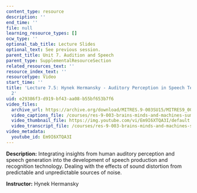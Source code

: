 ```yaml
---
content_type: resource
description: ''
end_time: ''
file: null
learning_resource_types: []
ocw_type: ''
optional_tab_title: Lecture Slides
optional_text: See previous session.
parent_title: Unit 7. Audition and Speech
parent_type: SupplementalResourceSection
related_resources_text: ''
resource_index_text: ''
resourcetype: Video
start_time: ''
title: 'Lecture 7.5: Hynek Hermansky - Auditory Perception in Speech Technology Part
  2'
uid: e29386f3-d919-bf43-aa08-b55bf653b7f6
video_files:
  archive_url: https://archive.org/download/MITRES.9-003SU15/MITRES9_003SU15_Lecture_7-5_300k.mp4
  video_captions_file: /courses/res-9-003-brains-minds-and-machines-summer-course-summer-2015/3cd338289d645432b3a9b81db7f5800f_Em9I6XTQA3I.vtt
  video_thumbnail_file: https://img.youtube.com/vi/Em9I6XTQA3I/default.jpg
  video_transcript_file: /courses/res-9-003-brains-minds-and-machines-summer-course-summer-2015/6ea9a07f9fa1027caadf0bfd467ba7f3_Em9I6XTQA3I.pdf
video_metadata:
  youtube_id: Em9I6XTQA3I
---
```


**Description:** Integrating insights from human auditory perception and speech generation into the development of speech production and recognition technology. Dealing with the effects of sound distortion from predictable and unpredictable sources of noise.

**Instructor:** Hynek Hermansky

